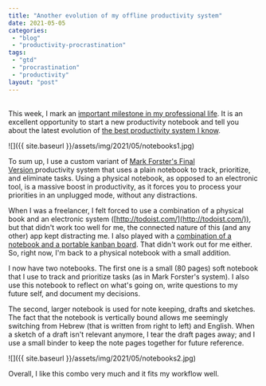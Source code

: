 ```yaml
---
title: "Another evolution of my offline productivity system"
date: 2021-05-05
categories: 
 - "blog"
 - "productivity-procrastination"
tags: 
 - "gtd"
 - "procrastination"
 - "productivity"
layout: "post"
---
```


<br>This week, I mark an [important milestone in my professional life](https://gorelik.net/2021/05/02/a-new-phase-in-my-professional-life/). It is an excellent opportunity to start a new productivity notebook and tell you about the latest evolution of [the best productivity system I know](https://gorelik.net/tag/productivity/).

![]({{ site.baseurl }}/assets/img/2021/05/notebooks1.jpg)

To sum up, I use a custom variant of [Mark Forster's Final Version ](http://archive.constantcontact.com/fs004/1100358239599/archive/1109511856508.html)productivity system that uses a plain notebook to track, prioritize, and eliminate tasks. Using a physical notebook, as opposed to an electronic tool, is a massive boost in productivity, as it forces you to process your priorities in an unplugged mode, without any distractions.

When I was a freelancer, I felt forced to use a combination of a physical book and an electronic system ([http://todoist.com/](http://todoist.com/)), but that didn't work too well for me, the connected nature of this (and any other) app kept distracting me. I also played with a [combination of a notebook and a portable kanban board](https://gorelik.net/2019/11/11/a-tangible-productivity-tool-and-a-book-review/). That didn't work out for me either. So, right now, I'm back to a physical notebook with a small addition. 

I now have two notebooks. The first one is a small (80 pages) soft notebook that I use to track and prioritize tasks (as in Mark Forster's system). I also use this notebook to reflect on what's going on, write questions to my future self, and document my decisions.

The second, larger notebook is used for note keeping, drafts and sketches. The fact that the notebook is vertically bound allows me seemingly switching from Hebrew (that is written from right to left) and English. When a sketch of a draft isn't relevant anymore, I tear the draft pages away; and I use a small binder to keep the note pages together for future reference.

![]({{ site.baseurl }}/assets/img/2021/05/notebooks2.jpg)

Overall, I like this combo very much and it fits my workflow well.
